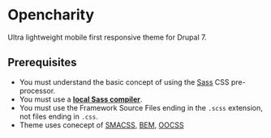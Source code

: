 
# Opencharity

Ultra lightweight mobile first responsive theme for Drupal 7.


## Prerequisites
- You must understand the basic concept of using the [Sass] CSS pre-processor.
- You must use a **[local Sass compiler](https://www.google.com/search?q=sass+compiler)**.
- You must use the Framework Source Files ending in the `.scss`
  extension, not files ending in `.css`.
- Theme uses conecept of [SMACSS], [BEM], [OOCSS]

[Sass]: http://sass-lang.com
[BEM]: https://bem.info
[SMACSS]: https://smacss.com
[OOCSS]: http://oocss.org
